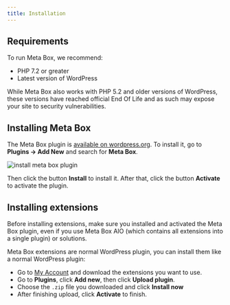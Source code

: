 ```yaml
---
title: Installation
---
```


## Requirements

To run Meta Box, we recommend:
- PHP 7.2 or greater
- Latest version of WordPress

While Meta Box also works with PHP 5.2 and older versions of WordPress, these versions have reached official End Of Life and as such may expose your site to security vulnerabilities.

## Installing Meta Box

The Meta Box plugin is [available on wordpress.org](https://wordpress.org/plugins/meta-box/). To install it, go to **Plugins &rarr; Add New** and search for **Meta Box**.

![install meta box plugin](https://imgur.com/Y6m8Dqq)

Then click the button **Install** to install it. After that, click the button **Activate** to activate the plugin.

## Installing extensions

Before installing extensions, make sure you installed and activated the Meta Box plugin, even if you use Meta Box AIO (which contains all extensions into a single plugin) or solutions.

Meta Box extensions are normal WordPress plugin, you can install them like a normal WordPress plugin:

- Go to [My Account](https://metabox.io/my-account/) and download the extensions you want to use.
- Go to **Plugins**, click **Add new**, then click **Upload plugin**.
- Choose the `.zip` file you downloaded and click **Install now**
- After finishing upload, click **Activate** to finish.
